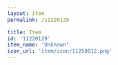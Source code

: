 ```yaml
---
layout: item
permalink: /11220129

title: Item
id: '11220129'
item_name: 'Unknown'
icon_url: 'item/icon/11250012.png'
---
```

